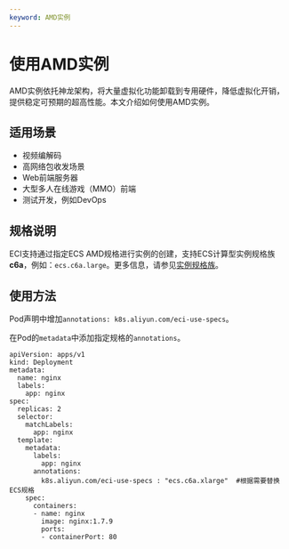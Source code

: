 ```yaml
---
keyword: AMD实例
---
```


# 使用AMD实例

AMD实例依托神龙架构，将大量虚拟化功能卸载到专用硬件，降低虚拟化开销，提供稳定可预期的超高性能。本文介绍如何使用AMD实例。

## 适用场景

-   视频编解码
-   高网络包收发场景
-   Web前端服务器
-   大型多人在线游戏（MMO）前端
-   测试开发，例如DevOps

## 规格说明

ECI支持通过指定ECS AMD规格进行实例的创建，支持ECS计算型实例规格族**c6a**，例如：`ecs.c6a.large`。更多信息，请参见[实例规格族](/intl.zh-CN/实例/实例规格族.md)。

## 使用方法

Pod声明中增加`annotations: k8s.aliyun.com/eci-use-specs`。

在Pod的`metadata`中添加指定规格的`annotations`。

```
apiVersion: apps/v1
kind: Deployment
metadata:
  name: nginx
  labels:
    app: nginx
spec:
  replicas: 2
  selector:
    matchLabels:
      app: nginx
  template:
    metadata:
      labels:
        app: nginx
      annotations:
        k8s.aliyun.com/eci-use-specs : "ecs.c6a.xlarge"  #根据需要替换ECS规格
    spec:
      containers:
      - name: nginx
        image: nginx:1.7.9
        ports:
        - containerPort: 80
```

